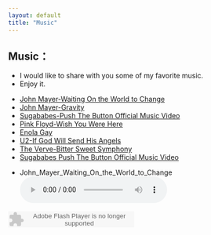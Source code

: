 ```yaml
---
layout: default
title: "Music"
---
```


## Music：

* I would like to share with you some of my favorite music.
* Enjoy it.
  
<ul>
  <li>
    <a href="my_music/John_Mayer_Waiting_On_the_World_to_Change.mp3">John Mayer-Waiting On the World to Change</a>
  </li>
  <li>
    <a href="my_music/John_Mayer_Gravity.mp3">John Mayer-Gravity</a>
  </li>
  <li>
    <a href="my_music/Sugababes  Push The Button Official Music Video.mp3">Sugababes-Push The Button Official Music Video</a>
  </li>
  <li>
    <a href="my_music/Pink Floyd Wish You Were Here.mp3">Pink Floyd-Wish You Were Here</a>
  </li>
  <li>
    <a href="my_music/Enola Gay.mp3">Enola Gay</a>
  </li>
    <li>
    <a href="my_music/U2 If God Will Send His Angels Official Music Video.mp3">U2-If God Will Send His Angels</a>
  </li>
    <li>
    <a href="my_music/The Verve  Bitter Sweet Symphony.mp3">The Verve-Bitter Sweet Symphony</a>
  </li>
    <li>
    <a href="my_music/Sugababes  Push The Button Official Music Video.mp3">Sugababes  Push The Button Official Music Video</a>
  </li>
  <!-- Add more songs as needed -->
</ul>

* John_Mayer_Waiting_On_the_World_to_Change
   <audio controls>
    <source src="my_music/John_Mayer_Waiting_On_the_World_to_Change.mp3" type="audio/mpeg">
    Your browser does not support the audio element.
  </audio>

<embed src="http://www.xiami.com/widget/0_3515679/singlePlayer.swf" type="application/x-shockwave-flash" width="257" height="33" wmode="transparent"></embed>

